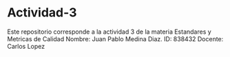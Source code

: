 # Actividad-3
Este repositorio corresponde a la actividad 3 de la materia Estandares y Metricas de Calidad
Nombre: Juan Pablo Medina Diaz.
ID: 838432
Docente: Carlos Lopez

